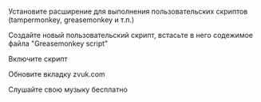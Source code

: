 Установите расширение для выполнения пользовательских скриптов (tampermonkey, greasemonkey и т.п.)

Создайте новый пользовательский скрипт, встасьте в него содежимое файла "Greasemonkey script"

Включите скрипт

Обновите вкладку zvuk.com

Слушайте свою музыку бесплатно
